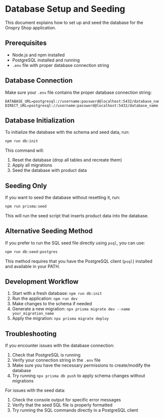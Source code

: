 # Database Setup and Seeding

This document explains how to set up and seed the database for the Onspry Shop application.

## Prerequisites

- Node.js and npm installed
- PostgreSQL installed and running
- `.env` file with proper database connection string

## Database Connection

Make sure your `.env` file contains the proper database connection string:

```
DATABASE_URL=postgresql://username:password@localhost:5432/database_name
DIRECT_URL=postgresql://username:password@localhost:5432/database_name
```

## Database Initialization

To initialize the database with the schema and seed data, run:

```bash
npm run db:init
```

This command will:
1. Reset the database (drop all tables and recreate them)
2. Apply all migrations
3. Seed the database with product data

## Seeding Only

If you want to seed the database without resetting it, run:

```bash
npm run prisma:seed
```

This will run the seed script that inserts product data into the database.

## Alternative Seeding Method

If you prefer to run the SQL seed file directly using `psql`, you can use:

```bash
npm run db:seed:postgres
```

This method requires that you have the PostgreSQL client (`psql`) installed and available in your PATH.

## Development Workflow

1. Start with a fresh database: `npm run db:init`
2. Run the application: `npm run dev`
3. Make changes to the schema if needed
4. Generate a new migration: `npx prisma migrate dev --name your_migration_name`
5. Apply the migration: `npx prisma migrate deploy`

## Troubleshooting

If you encounter issues with the database connection:

1. Check that PostgreSQL is running
2. Verify your connection string in the `.env` file
3. Make sure you have the necessary permissions to create/modify the database
4. Try running `npx prisma db push` to apply schema changes without migrations

For issues with the seed data:

1. Check the console output for specific error messages
2. Verify that the seed SQL file is properly formatted
3. Try running the SQL commands directly in a PostgreSQL client
